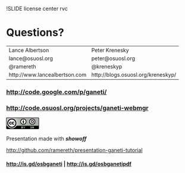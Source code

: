 !SLIDE license center rvc

# Questions?

<table class="rdata">
    <tr class="even">
        <td>Lance Albertson</td>
        <td>Peter Krenesky</td>
    </tr>
    <tr class="odd">
        <td>lance@osuosl.org</td>
        <td>peter@osuosl.org</td>
    </tr>
    <tr class="even">
        <td>@ramereth</td>
        <td>@kreneskyp</td>
    </tr>
    <tr class="odd">
        <td>http://www.lancealbertson.com</td>
        <td>http://blogs.osuosl.org/kreneskyp/</td>
    </tr>
</table>

### http://code.google.com/p/ganeti/
### http://code.osuosl.org/projects/ganeti-webmgr

<a rel="license" href="http://creativecommons.org/licenses/by-sa/3.0/us/">![Creative Commons License](cc.png "Creative Commons License")</a>

Presentation made with **_showoff_**

http://github.com/ramereth/presentation-ganeti-tutorial

#### http://is.gd/osbganeti | http://is.gd/osbganetipdf
